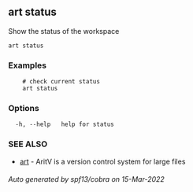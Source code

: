 ## art status

Show the status of the workspace

```
art status
```

### Examples

```
	# check current status
	art status
```

### Options

```
  -h, --help   help for status
```

### SEE ALSO

* [art](art.md)	 - AritV is a version control system for large files

###### Auto generated by spf13/cobra on 15-Mar-2022
